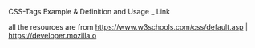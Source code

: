 CSS-Tags
Example & Definition and Usage _ Link

all the resources are from https://www.w3schools.com/css/default.asp | https://developer.mozilla.o
